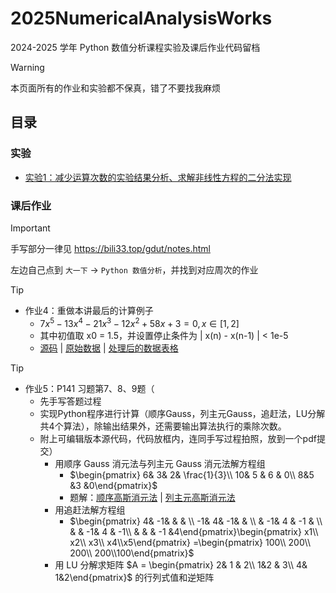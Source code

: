 # 2025NumericalAnalysisWorks

2024-2025 学年 Python 数值分析课程实验及课后作业代码留档

> [!Warning]
> 本页面所有的作业和实验都不保真，错了不要找我麻烦

## 目录

### 实验

- [实验1：减少运算次数的实验结果分析、求解非线性方程的二分法实现](https://github.com/GDUTMeow/2025NumericalAnalysisWorks/tree/master/Experiments/Section1)

### 课后作业

> [!important]
>
> 手写部分一律见 https://bili33.top/gdut/notes.html
>
> 左边自己点到 `大一下` -> `Python 数值分析`，并找到对应周次的作业

> [!Tip]
> - 作业4：重做本讲最后的计算例子
>   - $7x^5 - 13x^4-21x^3-12x^2+58x+3=0, x∈[1,2]$
>   - 其中初值取 x0 = 1.5，并设置停止条件为 | x(n) - x(n-1) | < 1e-5
>   - [源码](https://github.com/GDUTMeow/2025NumericalAnalysisWorks/blob/master/Works/Week4/Homework4.py) | [原始数据](https://github.com/GDUTMeow/2025NumericalAnalysisWorks/blob/master/Works/Week4/Homework4.md) | [处理后的数据表格](https://github.com/GDUTMeow/2025NumericalAnalysisWorks/blob/master/Works/Week4/Homework4.xlsx)

> [!tip]
>
> - 作业5：P141 习题第7、8、9题（
>   - 先手写答题过程
>   - 实现Python程序进行计算（顺序Gauss，列主元Gauss，追赶法，LU分解共4个算法），除输出结果外，还需要输出算法执行的乘除次数。
>   - 附上可编辑版本源代码，代码放框内，连同手写过程拍照，放到一个pdf提交）  
>     - 用顺序 Gauss 消元法与列主元 Gauss 消元法解方程组
>       - $\begin{pmatrix}  6&  3&  2& \frac{1}{3}\\  10& 5 & 6 & 0\\  8&5  &3  &0\end{pmatrix}$
>       - 题解：[顺序高斯消元法](https://github.com/GDUTMeow/2025NumericalAnalysisWorks/blob/master/Works/Week5/SequentialGauss.py) | [列主元高斯消元法](https://github.com/GDUTMeow/2025NumericalAnalysisWorks/blob/master/Works/Week5/ColumnPivotingGauss.py)
>     - 用追赶法解方程组
>       - $\begin{pmatrix}  4&  -1&  &  & \\  -1&  4&  -1&  & \\  &  -1& 4 & -1 & \\  &  &  -1& 4 & -1\\  &  &  & -1 &4\end{pmatrix}\begin{pmatrix} x1\\ x2\\ x3\\ x4\\x5\end{pmatrix} =\begin{pmatrix} 100\\ 200\\ 200\\ 200\\100\end{pmatrix}$
>     - 用 LU 分解求矩阵 $A = \begin{pmatrix}  2& 1 & 2\\  1&2  & 3\\  4&  1&2\end{pmatrix}$ 的行列式值和逆矩阵
